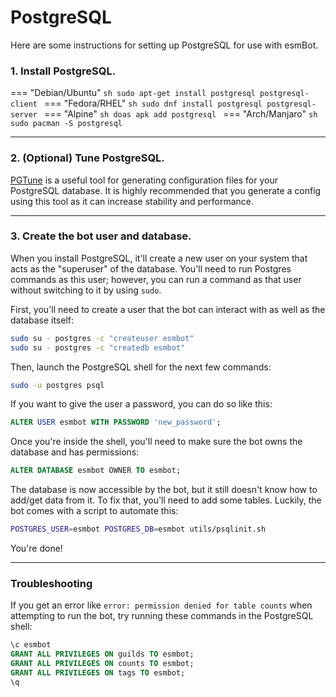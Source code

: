 # PostgreSQL
Here are some instructions for setting up PostgreSQL for use with esmBot.

### 1. Install PostgreSQL.

=== "Debian/Ubuntu"
    ```sh
    sudo apt-get install postgresql postgresql-client
    ```
=== "Fedora/RHEL"
    ```sh
    sudo dnf install postgresql postgresql-server
    ```
=== "Alpine"
    ```sh
    doas apk add postgresql
    ```
=== "Arch/Manjaro"
    ```sh
    sudo pacman -S postgresql
    ```

***

### 2. (Optional) Tune PostgreSQL.

[PGTune](https://pgtune.leopard.in.ua/) is a useful tool for generating configuration files for your PostgreSQL database. It is highly recommended that you generate a config using this tool as it can increase stability and performance.

***

### 3. Create the bot user and database.

When you install PostgreSQL, it'll create a new user on your system that acts as the "superuser" of the database. You'll need to run Postgres commands as this user; however, you can run a command as that user without switching to it by using `sudo`.

First, you'll need to create a user that the bot can interact with as well as the database itself:
```sh
sudo su - postgres -c "createuser esmbot"
sudo su - postgres -c "createdb esmbot"
```
Then, launch the PostgreSQL shell for the next few commands:
```sh
sudo -u postgres psql
```
If you want to give the user a password, you can do so like this:
```sql
ALTER USER esmbot WITH PASSWORD 'new_password';
```
Once you're inside the shell, you'll need to make sure the bot owns the database and has permissions:
```sql
ALTER DATABASE esmbot OWNER TO esmbot;
```
The database is now accessible by the bot, but it still doesn't know how to add/get data from it. To fix that, you'll need to add some tables. Luckily, the bot comes with a script to automate this:
```sh
POSTGRES_USER=esmbot POSTGRES_DB=esmbot utils/psqlinit.sh
```
You're done!

***

### Troubleshooting
If you get an error like `error: permission denied for table counts` when attempting to run the bot, try running these commands in the PostgreSQL shell:
```sql
\c esmbot
GRANT ALL PRIVILEGES ON guilds TO esmbot;
GRANT ALL PRIVILEGES ON counts TO esmbot;
GRANT ALL PRIVILEGES ON tags TO esmbot;
\q
```